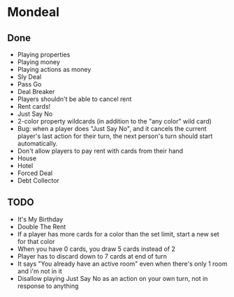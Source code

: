 # Mondeal

## Done

- Playing properties
- Playing money
- Playing actions as money
- Sly Deal
- Pass Go
- Deal Breaker
- Players shouldn't be able to cancel rent
- Rent cards!
- Just Say No
- 2-color property wildcards (in addition to the "any color" wild card)
- Bug: when a player does "Just Say No", and it cancels the current player's last action for their turn, the next person's turn should start automatically.
- Don't allow players to pay rent with cards from their hand
- House
- Hotel
- Forced Deal
- Debt Collector

## TODO

- It's My Birthday
- Double The Rent
- If a player has more cards for a color than the set limit, start a new set for that color
- When you have 0 cards, you draw 5 cards instead of 2
- Player has to discard down to 7 cards at end of turn
- It says "You already have an active room" even when there's only 1 room and i'm not in it
- Disallow playing Just Say No as an action on your own turn, not in response to anything
